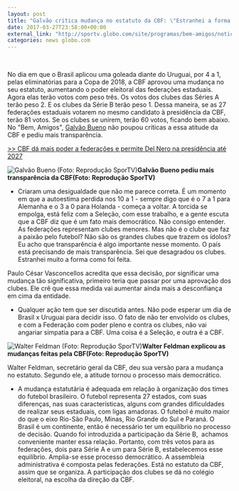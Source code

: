```yaml
---
layout: post
title: "Galvão critica mudança no estatuto da CBF: \"Estranhei a forma como foi feita\""
date: 2017-03-27T23:58:00+00:00
external_link: "http://sportv.globo.com/site/programas/bem-amigos/noticia/2017/03/galvao-critica-mudancas-feitas-pela-cbf-beneficiando-federacoes.html"
categories: news globo.com
---
```

&nbsp;

No dia em que o Brasil aplicou uma goleada diante do Uruguai, por 4 a 1, pelas eliminatórias para a Copa de 2018, a CBF aprovou uma mudança no seu estatuto, aumentando o poder eleitoral das federações estaduais. Agora elas terão votos com peso três. Os votos dos clubes das Séries A terão peso 2. E os clubes da Série B terão peso 1. Dessa maneira, se as 27 federações estaduais votarem no mesmo candidato à presidência da CBF, terão 81 votos. Se os clubes se unirem, terão 60 votos, ficando bem abaixo. No "Bem, Amigos", [Galvão Bueno](http://globoesporte.globo.com/personalidadedetv/galvao-bueno.html) não poupou críticas a essa atitude da CBF e pediu mais transparência.

[\>\>&nbsp;CBF dá mais poder a federações e permite Del Nero na presidência até 2027](http://globoesporte.globo.com/blogs/especial-blog/bastidores-fc/post/cbf-da-mais-poder-federacoes-e-permite-del-nero-na-presidencia-ate-2027.html)

 ![Galvão Bueno (Foto: Reprodução SporTV)](http://s2.glbimg.com/rEBaUHOSz9NGsXzZhe0VxITbf4g=/132x0:755x519/300x250/s.glbimg.com/es/ge/f/original/2017/03/27/galvao.png "Galvão Bueno (Foto: Reprodução SporTV)")**Galvão Bueno pediu mais transparência da CBF(Foto: Reprodução SporTV)**

- Criaram uma desigualdade que não me parece correta. É um momento em que a autoestima perdida nos 10 a 1 - sempre digo que é o 7 a 1 para Alemanha e o 3 a 0 para Holanda - começa a voltar. A torcida se empolga, está feliz com a Seleção, com esse trabalho, e a gente escuta que a CBF diz que é um fato mais democrático. Não consigo entender. As federações representam clubes menores. Mas não é o clube que faz a paixão pelo futebol? Não são os grandes clubes que trazem os ídolos? Eu acho que transparência é algo importante nesse momento. O país está precisando de mais transparência. Sei que desagradou os clubes. Estranhei muito a forma como foi feita.

Paulo César Vasconcellos acredita que essa decisão, por significar uma mudança tão significativa, primeiro teria que passar por uma aprovação dos clubes. Ele crê que essa medida vai aumentar ainda mais a desconfiança em cima da entidade.

- Qualquer ação tem que ser discutida antes. Não pode esperar um dia de Brasil x Uruguai para decidir isso. O fato de não ter envolvido os clubes, e com a Federação com poder pleno e contra os clubes, não vai angariar simpatia para a CBF. Uma coisa é a Seleção, e outra é a CBF.

 ![Walter Feldman (Foto: Reprodução SporTV)](http://s2.glbimg.com/djqCfVo5tpTXu982SIKqe0SHH6M=/125x0:729x503/300x250/s.glbimg.com/es/ge/f/original/2017/03/27/feldman.png "Walter Feldman (Foto: Reprodução SporTV)")**Walter Feldman explicou as mudanças feitas pela CBF(Foto: Reprodução SporTV)**

Walter Feldman, secretário geral da CBF, deu sua versão para a mudança no estatuto. Segundo ele, a atitude tornou o processo mais democrático.

- A mudança estatutária é adequada em relação à organização dos times do futebol brasileiro. O futebol representa 27 estados, com suas diferenças, nas suas características, alguns com grandes dificuldades de realizar seus estaduais, com ligas amadoras. O futebol é muito maior do que o eixo Rio-São Paulo, Minas, Rio Grande do Sul e Paraná. O Brasil é um continente, então é necessário ter um equilíbrio no processo de decisão. Quando foi introduzida a participação da Série B, &nbsp;achamos conveniente manter essa relação. Portanto, com três votos para as federações, dois para Série A e um para Série B, estabelecemos esse equilíbrio. Amplia-se esse processo democrático. A assembleia administrativa é composta pelas federações. Está no estatuto da CBF, assim que se organiza. A participação dos clubes se dá no colégio eleitoral, na escolha da direção da CBF.&nbsp;

